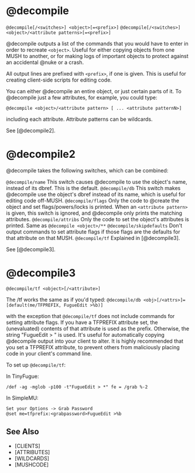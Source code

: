 # @decompile
`@decompile[/<switches>] <object>[=<prefix>]`
`@decompile[/<switches>] <object>/<attribute patterns>[=<prefix>]`

@decompile outputs a list of the commands that you would have to enter in order to recreate `<object>`. Useful for either copying objects from one MUSH to another, or for making logs of important objects to protect against an accidental @nuke or a crash.

All output lines are prefixed with `<prefix>`, if one is given. This is useful for creating client-side scripts for editing code.

You can either @decompile an entire object, or just certain parts of it. To @decompile just a few attributes, for example, you could type:
```
@decompile <object>/<attribute pattern> [ ... <attribute patternN>]
```
including each attribute. Attribute patterns can be wildcards.

See [@decompile2].
# @decompile2
@decompile takes the following switches, which can be combined:

`@decompile/name`
This switch causes @decompile to use the object's name, instead of its dbref. This is the default.
`@decompile/db`
This switch makes @decompile use the object's dbref instead of its name, which is useful for editing code off-MUSH.
`@decompile/flags`
Only the code to @create the object and set flags/powers/locks is printed. When an `<attribute pattern>` is given, this switch is ignored, and @decompile only prints the matching attributes.
`@decompile/attribs`
Only the code to set the object's attributes is printed. Same as `@decompile <object>/**`
`@decompile/skipdefaults`
Don't output commands to set attribute flags if those flags are the defaults for that attribute on that MUSH.
`@decompile/tf`
Explained in [@decompile3].

See [@decompile3].
# @decompile3
`@decompile/tf <object>[/<attribute>]`

The /tf works the same as if you'd typed:
`@decompile/db <obj>[/<attrs>]=[default(me/TFPREFIX, FugueEdit >%b)]`

with the exception that `@decompile/tf` does not include commands for setting attribute flags. If you have a TFPREFIX attribute set, the (unevaluated) contents of that attribute is used as the prefix. Otherwise, the string "FugueEdit > " is used. It's useful for automatically copying @decompile output into your client to alter. It is highly recommended that you set a TFPREFIX attribute, to prevent others from maliciously placing code in your client's command line.

To set up `@decompile/tf`:

In TinyFugue:
```
/def -ag -mglob -p100 -t"FugueEdit > *" fe = /grab %-2
```

In SimpleMU:
```
Set your Options -> Grab Password
@set me=tfprefix:<grabpassword>FugueEdit >%b
```


## See Also
- [CLIENTS]
- [ATTRIBUTES]
- [WILDCARDS]
- [MUSHCODE]

